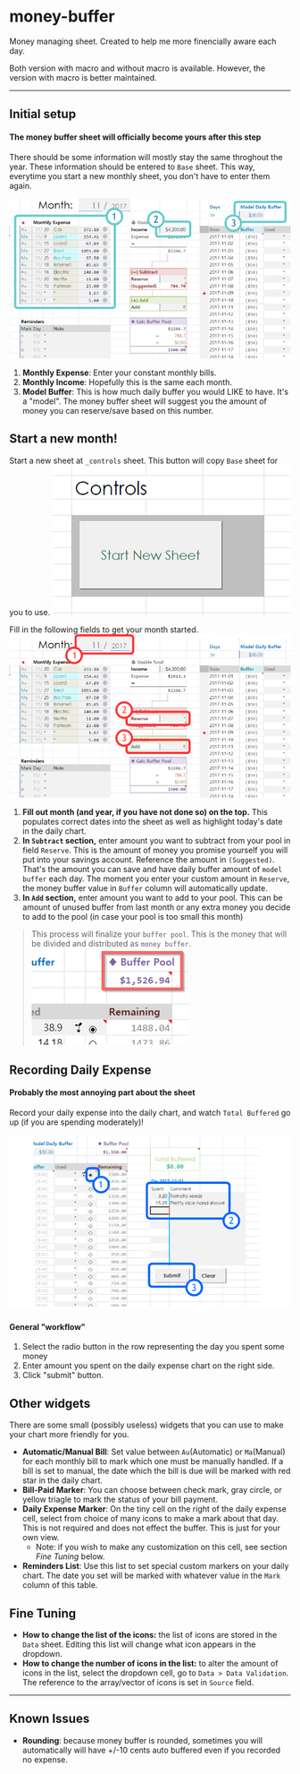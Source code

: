 # money-buffer
Money managing sheet. Created to help me more finencially aware each day. 

Both version with macro and without macro is available. However, the version with macro is better maintained. 

---


## Initial setup
#### The money buffer sheet will officially become yours after this step

There should be some information will mostly stay the same throghout the year. These information should be entered to `Base` sheet. This way, everytime you start a new monthly sheet, you don't have to enter them again.

![Alt text](img/fields_base.png "Edit these fields in Base sheet")

1. **Monthly Expense**: Enter your constant monthly bills. 
2. **Monthly Income**: Hopefully this is the same each month. 
3. **Model Buffer**: This is how much daily buffer you would LIKE to have. It's a "model". The money buffer sheet will suggest you the amount of money you can reserve/save based on this number. 


## Start a new month!

Start a new sheet at `_controls` sheet. This button will copy `Base` sheet for you to use.
![Alt text](img/controls_makeNew.png "Start a new month")

Fill in the following fields to get your month started.
![Monthly Bills](img/fields_monthly.png "Edit these fields for your monthly sheet")

1. **Fill out month (and year, if you have not done so) on the top.** This populates correct dates into the sheet as well as highlight today's date in the daily chart.
2. **In `Subtract` section,** enter amount you want to subtract from your pool in field `Reserve`. This is the amount of money you promise yourself you will put into your savings account. Reference the amount in `(Suggested)`. That's the amount  you can save and have daily buffer amount of `model buffer` each day. The moment you enter your custom amount in `Reserve`, the money buffer value in `Buffer` column will automatically update.
3. **In `Add` section,** enter amount you want to add to your pool. This can be amount of unused buffer from last month or any extra money you decide to add to the pool (in case your pool is too small this month)

> This process will finalize your `buffer pool`. This is the money that will be divided and distributed as `money buffer`.
![Buffer Pool](img/fields_bufferPool.png "Image of Buffer Pool cell")

## Recording Daily Expense
#### Probably the most annoying part about the sheet

Record your daily expense into the daily chart, and watch `Total Buffered` go up (if you are spending moderately)!

![Daily Recording Step](img/fields_daily.png "How to add details of your detail expense")

#### General "workflow"
1. Select the radio button in the row representing the day you spent some money
2. Enter amount you spent on the daily expense chart on the right side. 
3. Click "submit" button.

## Other widgets
There are some small (possibly useless) widgets that you can use to make your chart more friendly for you.

* **Automatic/Manual Bill**: Set value between `Au`(Automatic) or `Ma`(Manual) for each monthly bill to mark which one must be manually handled. If a bill is set to manual, the date which the bill is due will be marked with red star in the daily chart.
* **Bill-Paid Marker**: You can choose between check mark, gray circle, or yellow triagle to mark the status of your bill payment. 
* **Daily Expense Marker**: On the tiny cell on the right of the daily expense cell, select from choice of many icons to make a mark about that day. This is not required and does not effect the buffer. This is just for your own view. 
  * Note: if you wish to make any customization on this cell, see section *Fine Tuning* below.
* **Reminders List**: Use this list to set special custom markers on your daily chart. The date you set will be marked with whatever value in the `Mark` column of this table.
 
## Fine Tuning
* **How to change the list of the icons:** the list of icons are stored in the `Data` sheet. Editing this list will change what icon appears in the dropdown.
* **How to change the number of icons in the list:** to alter the amount of icons in the list, select the dropdown cell, go to `Data > Data Validation`. The reference to the array/vector of icons is set in `Source` field.

---

## Known Issues 

* **Rounding**: because money buffer is rounded, sometimes you will automatically will have +/-10 cents auto buffered even if you recorded no expense. 
